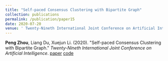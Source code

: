 ```yaml
---
title: "Self-paced Consensus Clustering with Bipartite Graph"
collection: publications
permalink: /publication/paper15
date: 2020-07-20
venue: ' Twenty-Nineth International Joint Conference on Artificial Intelligence'
---
```

**Peng Zhou**, Liang Du, Xuejun Li. (2020). &quot;Self-paced Consensus Clustering with Bipartite Graph.&quot; <i>Twenty-Nineth International Joint Conference on Artificial Intelligence</i>. [paper](http://Doctor-Nobody.github.io/papers/ijcai2020.pdf) [code](http://Doctor-Nobody.github.io/codes/code_SCCBG.rar)